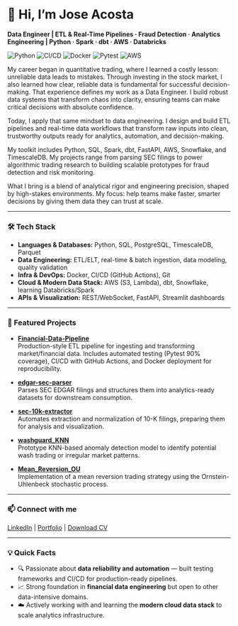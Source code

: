 # 👋 Hi, I’m Jose Acosta
**Data Engineer | ETL & Real-Time Pipelines · Fraud Detection · Analytics Engineering | Python · Spark · dbt · AWS · Databricks**

![Python](https://img.shields.io/badge/Python-3.10%2B-blue)
![CI/CD](https://img.shields.io/badge/CI%2FCD-GitHub%20Actions-success)
![Docker](https://img.shields.io/badge/Docker-ready-blue)
![Pytest](https://img.shields.io/badge/tests-90%25%20coverage-brightgreen)
![AWS](https://img.shields.io/badge/Cloud-AWS%20%7C%20dbt%20%7C%20Snowflake-orange)

My career began in quantitative trading, where I learned a costly lesson: unreliable data leads to mistakes. Through investing in the stock market, I also learned how clear, reliable data is fundamental for successful decision-making. That experience defines my work as a Data Engineer. I build robust data systems that transform chaos into clarity, ensuring teams can make critical decisions with absolute confidence.

Today, I apply that same mindset to data engineering. I design and build ETL pipelines and real-time data workflows that transform raw inputs into clean, trustworthy outputs ready for analytics, automation, and decision-making.

My toolkit includes Python, SQL, Spark, dbt, FastAPI, AWS, Snowflake, and TimescaleDB. My projects range from parsing SEC filings to power algorithmic trading research to building scalable prototypes for fraud detection and risk monitoring.

What I bring is a blend of analytical rigor and engineering precision, shaped by high-stakes environments. My focus: help teams make faster, smarter decisions by giving them data they can trust at scale.

---

### 🛠️ Tech Stack
- **Languages & Databases:** Python, SQL, PostgreSQL, TimescaleDB, Parquet  
- **Data Engineering:** ETL/ELT, real-time & batch ingestion, data modeling, quality validation  
- **Infra & DevOps:** Docker, CI/CD (GitHub Actions), Git  
- **Cloud & Modern Data Stack:** AWS (S3, Lambda), dbt, Snowflake, learning Databricks/Spark  
- **APIs & Visualization:** REST/WebSocket, FastAPI, Streamlit dashboards  

---

### 🚀 Featured Projects

- [**Financial-Data-Pipeline**](https://github.com/josetraderx/Financial-Data-Pipeline)  
  Production-style ETL pipeline for ingesting and transforming market/financial data. Includes automated testing (Pytest 90% coverage), CI/CD with GitHub Actions, and Docker deployment for reproducibility.  
  

- [**edgar-sec-parser**](https://github.com/josetraderx/edgar-sec-parser)  
  Parses SEC EDGAR filings and structures them into analytics-ready datasets for downstream consumption.

- [**sec-10k-extractor**](https://github.com/josetraderx/sec-10k-extractor)  
  Automates extraction and normalization of 10-K filings, preparing them for analysis and visualization.

- [**washguard_KNN**](https://github.com/josetraderx/washguard_KNN)  
  Prototype KNN-based anomaly detection model to identify potential wash trading or irregular market patterns.

- [**Mean_Reversion_OU**](https://github.com/josetraderx/Mean_Reversion_OU)  
  Implementation of a mean reversion trading strategy using the Ornstein-Uhlenbeck stochastic process.

---

### 📫 Connect with me
[LinkedIn](https://www.linkedin.com/in/josetraderx) | [Portfolio](https://josetraderx.com) | [Download CV](https://drive.google.com/file/d/1mIGwYEd8EYvQShpO6XJau3nHIImHSiDE/view?usp=drive_link)

---

### 💡 Quick Facts
- 🔍 Passionate about **data reliability and automation** — built testing frameworks and CI/CD for production-ready pipelines.  
- 📈 Strong foundation in **financial data engineering** but open to other data-intensive domains.  
- ☁️ Actively working with and learning the **modern cloud data stack** to scale analytics infrastructure.

